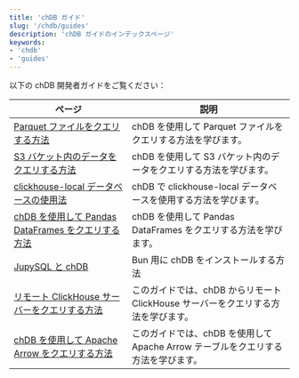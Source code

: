 ```yaml
---
title: 'chDB ガイド'
slug: '/chdb/guides'
description: 'chDB ガイドのインデックスページ'
keywords:
- 'chdb'
- 'guides'
---
```




以下の chDB 開発者ガイドをご覧ください：

<!-- 
次の目次は、https://github.com/ClickHouse/clickhouse-docs/blob/main/scripts/autogenerate-table-of-contents.sh
から YAML フロントマターのフィールド title, slug, description に基づいて自動生成されています。目次にエラーを見つけた場合は、ファイルのフロントマターを直接編集してください。
-->

| ページ | 説明 |
|-----|-----|
| [Parquet ファイルをクエリする方法](/chdb/guides/querying-parquet) | chDB を使用して Parquet ファイルをクエリする方法を学びます。 |
| [S3 バケット内のデータをクエリする方法](/chdb/guides/querying-s3) | chDB を使用して S3 バケット内のデータをクエリする方法を学びます。 |
| [clickhouse-local データベースの使用法](/chdb/guides/clickhouse-local) | chDB で clickhouse-local データベースを使用する方法を学びます。 |
| [chDB を使用して Pandas DataFrames をクエリする方法](/chdb/guides/pandas) | chDB を使用して Pandas DataFrames をクエリする方法を学びます。 |
| [JupySQL と chDB](/chdb/guides/jupysql) | Bun 用に chDB をインストールする方法 |
| [リモート ClickHouse サーバーをクエリする方法](/chdb/guides/query-remote-clickhouse) | このガイドでは、chDB からリモート ClickHouse サーバーをクエリする方法を学びます。 |
| [chDB を使用して Apache Arrow をクエリする方法](/chdb/guides/apache-arrow) | このガイドでは、chDB を使用して Apache Arrow テーブルをクエリする方法を学びます。 |
